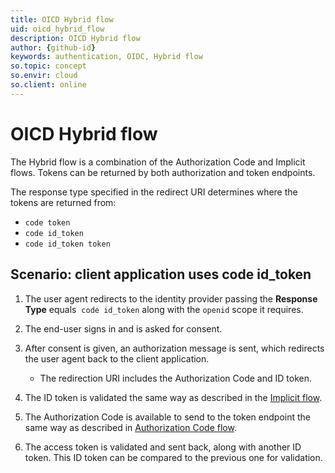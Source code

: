 ```yaml
---
title: OICD Hybrid flow
uid: oicd_hybrid_flow
description: OICD Hybrid flow
author: {github-id}
keywords: authentication, OIDC, Hybrid flow
so.topic: concept
so.envir: cloud
so.client: online
---
```


# OICD Hybrid flow

The Hybrid flow is a combination of the Authorization Code and Implicit flows. Tokens can be returned by both authorization and token endpoints.

The response type specified in the redirect URI determines where the tokens are returned from:

* `code token`
* `code id_token`
* `code id_token token`

## Scenario: client application uses code id_token

1. The user agent redirects to the identity provider passing the **Response Type** equals  `code id_token` along with the `openid` scope it requires.

2. The end-user signs in and is asked for consent.

3. After consent is given, an authorization message is sent, which redirects the user agent back to the client application.
    * The redirection URI includes the Authorization Code and ID token.

4. The ID token is validated the same way as described in the [Implicit flow][1].

5. The Authorization Code is available to send to the token endpoint the same way as described in [Authorization Code flow][2].

6. The access token is validated and sent back, along with another ID token. This ID token can be compared to the previous one for validation.

<!-- Referenced links -->
[1]: implicit-flow.md
[2]: auth-code-flow.md
